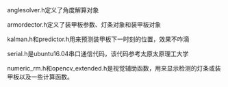 anglesolver.h定义了角度解算对象

armordector.h定义了装甲板参数、灯条对象和装甲板对象

kalman.h和predictor.h用来预测装甲板下一时刻的位置，效果不咋滴

serial.h是ubuntu16.04串口通信代码，该代码参考太原太原理工大学

numeric_rm.h和opencv_extended.h是视觉辅助函数，用来显示检测的灯条或装甲板以及一些计算函数。
